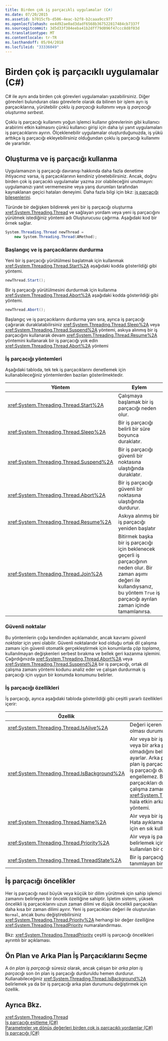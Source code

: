 ```yaml
---
title: Birden çok iş parçacıklı uygulamalar (C#)
ms.date: 07/20/2015
ms.assetid: b7015cfb-d506-4eac-b2f8-b2caaa9cc977
ms.openlocfilehash: ee4d92ae0ad3dadf6568b367522817484cb7337f
ms.sourcegitcommit: 3d5d33f384eeba41b2dff79d096f47ccc8d8f03d
ms.translationtype: MT
ms.contentlocale: tr-TR
ms.lasthandoff: 05/04/2018
ms.locfileid: "33336049"
---
```

# <a name="multithreaded-applications-c"></a>Birden çok iş parçacıklı uygulamalar (C#)
C# ile aynı anda birden çok görevleri uygulamaları yazabilirsiniz. Diğer görevleri bulunduran olası görevlerle olarak da bilinen bir işlem ayrı iş parçacıklarına, yürütebilir *çoklu iş parçacığı kullanımı* veya *iş parçacığı oluşturma serbest*.  
  
 Çoklu iş parçacığı kullanımı yoğun işlemci kullanır görevlerinin gibi kullanıcı arabirimi etkin kalmasını çünkü kullanıcı girişi için daha iyi yanıt uygulamaları iş parçacıklarını ayırın. Ölçeklenebilir uygulamalar oluşturduğunuzda, iş yükü arttıkça iş parçacığı ekleyebilirsiniz olduğundan çoklu iş parçacığı kullanımı de yararlıdır.  
  
## <a name="creating-and-using-threads"></a>Oluşturma ve iş parçacığı kullanma  
 Uygulamanızın iş parçacığı davranışı hakkında daha fazla denetime ihtiyacınız varsa, iş parçacıklarının kendiniz yönetebilirsiniz. Ancak, doğru birden çok iş parçacıklı uygulamalar yazma zor olabileceğini unutmayın: uygulamanızı yanıt vermemesine veya yarış durumları tarafından kaynaklanan geçici hataları deneyimi. Daha fazla bilgi için bkz: [iş parçacığı bileşenlerini](http://msdn.microsoft.com/library/4f7c7377-a782-4bd0-aaa3-9db8c12945ee).  
  
 Türünde bir değişken bildirerek yeni bir iş parçacığı oluşturma <xref:System.Threading.Thread> ve sağlayan yordam veya yeni iş parçacığını yürütmek istediğiniz yöntemi adı Oluşturucusu çağırma. Aşağıdaki kod bir örnek sağlar.  
  
```csharp  
System.Threading.Thread newThread =  
    new System.Threading.Thread(AMethod);  
```  
  
### <a name="starting-and-stopping-threads"></a>Başlangıç ve iş parçacıklarını durdurma  
 Yeni bir iş parçacığı yürütülmesi başlatmak için kullanmak <xref:System.Threading.Thread.Start%2A> aşağıdaki kodda gösterildiği gibi yöntemi.  
  
```csharp  
newThread.Start();  
```  
  
 Bir iş parçacığı yürütülmesini durdurmak için kullanma <xref:System.Threading.Thread.Abort%2A> aşağıdaki kodda gösterildiği gibi yöntemi.  
  
```csharp  
newThread.Abort();  
```  
  
 Başlangıç ve iş parçacıklarını durdurma yanı sıra, ayrıca iş parçacığı çağırarak duraklatabilirsiniz <xref:System.Threading.Thread.Sleep%2A> veya <xref:System.Threading.Thread.Suspend%2A> yöntemi, askıya alınmış bir iş parçacığını kullanarak devam <xref:System.Threading.Thread.Resume%2A> yöntemini kullanarak bir iş parçacığı yok edin <xref:System.Threading.Thread.Abort%2A> yöntemi  
  
### <a name="thread-methods"></a>İş parçacığı yöntemleri  
 Aşağıdaki tabloda, tek tek iş parçacıklarını denetlemek için kullanabileceğiniz yöntemlerden bazıları gösterilmektedir.  
  
|Yöntem|Eylem|  
|------------|------------|  
|<xref:System.Threading.Thread.Start%2A>|Çalışmaya başlamak bir iş parçacığı neden olur.|  
|<xref:System.Threading.Thread.Sleep%2A>|Bir iş parçacığı belirli bir süre boyunca duraklatır.|  
|<xref:System.Threading.Thread.Suspend%2A>|Bir iş parçacığı güvenli bir noktasına ulaştığında duraklatır.|  
|<xref:System.Threading.Thread.Abort%2A>|Bir iş parçacığı güvenli bir noktasına ulaştığında durdurur.|  
|<xref:System.Threading.Thread.Resume%2A>|Askıya alınmış bir iş parçacığı yeniden başlatır|  
|<xref:System.Threading.Thread.Join%2A>|Bitirmek başka bir iş parçacığı için beklenecek geçerli iş parçacığının neden olur. Bir zaman aşımı değeri ile kullandıysanız, bu yöntem `True` iş parçacığı ayrılan zaman içinde tamamlanırsa.|  
  
### <a name="safe-points"></a>Güvenli noktalar  
 Bu yöntemlerin çoğu kendinden açıklamalıdır, ancak kavramı *güvenli noktalar* için yeni olabilir. Güvenli noktalarıdır kod olduğu ortak dil çalışma zamanı için güvenli otomatik gerçekleştirmek için konumlarda *çöp toplama*, kullanılmayan değişkenleri serbest bırakma ve bellek geri kazanma işlemini. Çağırdığınızda <xref:System.Threading.Thread.Abort%2A> veya <xref:System.Threading.Thread.Suspend%2A> bir iş parçacığı, ortak dil çalışma zamanı yöntemi kodunu analiz eder ve çalışan durdurmak iş parçacığı için uygun bir konumda konumunu belirler.  
  
### <a name="thread-properties"></a>İş parçacığı özellikleri  
 İş parçacığı, ayrıca aşağıdaki tabloda gösterildiği gibi çeşitli yararlı özellikleri içerir:  
  
|Özellik|Değer|  
|--------------|-----------|  
|<xref:System.Threading.Thread.IsAlive%2A>|Değeri içeren `True` bir iş parçacığı etkin olması durumunda.|  
|<xref:System.Threading.Thread.IsBackground%2A>|Alır veya bir iş parçacığı olduğundan veya bir arka plan iş parçacığı olmalıdır olmadığını belirten bir Boole değeri ayarlar. Arka plan iş parçacıkları gibi ön plan iş parçacıkları olsa da bir arka plan iş parçacığı durdurma gelen bir işlem engellemez. Bir işleme ait tüm ön plan iş parçacıkları durdurulduğunda ortak dil çalışma zamanı işlem çağırarak sona <xref:System.Threading.Thread.Abort%2A> hala etkin arka plan iş parçacıkları yöntemi.|  
|<xref:System.Threading.Thread.Name%2A>|Alır veya bir iş parçacığı adını ayarlar. Hata ayıklama tek tek iş parçacığı bulmak için en sık kullanılır.|  
|<xref:System.Threading.Thread.Priority%2A>|Alır veya iş parçacığı planlama önceliğini belirlemek için işletim sistemi tarafından kullanılan bir değer ayarlar.|  
|<xref:System.Threading.Thread.ThreadState%2A>|Bir iş parçacığının durumu veya durumları tanımlayan bir değer içeriyor.|  
  
## <a name="thread-priorities"></a>İş parçacığı öncelikler  
 Her iş parçacığı nasıl büyük veya küçük bir dilim yürütmek için sahip işlemci zamanını belirleyen bir öncelik özelliğine sahiptir. İşletim sistemi, yüksek öncelikli iş parçacıklarını uzun zaman dilimi ve düşük öncelikli parçacıkları daha kısa bir zaman dilimi ayırır. Yeni iş parçacıkları değeri ile oluşturulan `Normal`, ancak bunu değiştirebilirsiniz <xref:System.Threading.Thread.Priority%2A> herhangi bir değer özelliğine <xref:System.Threading.ThreadPriority> numaralandırması.  
  
 Bkz: <xref:System.Threading.ThreadPriority> çeşitli iş parçacığı öncelikleri ayrıntılı bir açıklaması.  
  
## <a name="foreground-and-background-threads"></a>Ön Plan ve Arka Plan İş Parçacıklarını Seçme  
 A *ön plan iş parçacığı* süresiz olarak, ancak çalışan bir *arka plan iş parçacığı* son ön plan iş parçacığı durduruldu hemen durdurur. Kullanabileceğiniz <xref:System.Threading.Thread.IsBackground%2A> belirlemek ya da bir iş parçacığı arka plan durumunu değiştirmek için özellik.  
  
## <a name="see-also"></a>Ayrıca Bkz.  
 <xref:System.Threading.Thread>  
 [İş parçacığı eşitleme (C#)](../../../../csharp/programming-guide/concepts/threading/thread-synchronization.md)  
 [Parametreler ve dönüş değerleri birden çok iş parçacıklı yordamlar (C#)](../../../../csharp/programming-guide/concepts/threading/parameters-and-return-values-for-multithreaded-procedures.md)  
 [İş parçacığı (C#)](../../../../csharp/programming-guide/concepts/threading/index.md)
